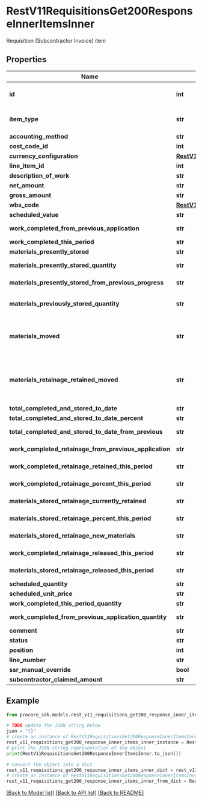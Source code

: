 # RestV11RequisitionsGet200ResponseInnerItemsInner

Requisition (Subcontractor Invoice) item

## Properties

Name | Type | Description | Notes
------------ | ------------- | ------------- | -------------
**id** | **int** | ID of the Contract Item or Contract Detail Item or Change Order Item or Whole Change Order Item | [optional] 
**item_type** | **str** | Item Type - (contract_item, contract_detail_item, change_order_item, whole_change_order_item) | [optional] 
**accounting_method** | **str** | Accounting method | [optional] 
**cost_code_id** | **int** | Cost Code ID | [optional] 
**currency_configuration** | [**RestV11RequisitionsGet200ResponseInnerCurrencyConfiguration**](RestV11RequisitionsGet200ResponseInnerCurrencyConfiguration.md) |  | [optional] 
**line_item_id** | **int** | Line Item ID | [optional] 
**description_of_work** | **str** |  | [optional] 
**net_amount** | **str** | Net amount of line item | [optional] 
**gross_amount** | **str** | Gross amount of line item | [optional] 
**wbs_code** | [**RestV11RequisitionsGet200ResponseInnerItemsInnerWbsCode**](RestV11RequisitionsGet200ResponseInnerItemsInnerWbsCode.md) |  | [optional] 
**scheduled_value** | **str** | Scheduled value amount | [optional] 
**work_completed_from_previous_application** | **str** | Work completed from previous application amount | [optional] 
**work_completed_this_period** | **str** | Work completed this period amount | [optional] 
**materials_presently_stored** | **str** | Amount of materials presently stored | [optional] 
**materials_presently_stored_quantity** | **str** | Quantity of the Materials presently stored, only for unit based line items | [optional] 
**materials_presently_stored_from_previous_progress** | **str** | Materials presently stored from previous progress | [optional] 
**materials_previously_stored_quantity** | **str** | Quantity of the Materials stored from the previous invoice, only for unit based line items | [optional] 
**materials_moved** | **str** | Materials automatically moved from previous line item into previous work completed. This will be non-zero only if move_materials_to_previous_work_completed is true on the payment application. | [optional] 
**materials_retainage_retained_moved** | **str** | Retainage on materials automatically moved from previous line item into work completed retainage amount accrued previously. This will be non-zero only if move_materials_to_previous_work_completed is true on the payment application. | [optional] 
**total_completed_and_stored_to_date** | **str** | Total completed and stored to date amount | [optional] 
**total_completed_and_stored_to_date_percent** | **str** | Total completed and stored to date percent | [optional] 
**total_completed_and_stored_to_date_from_previous** | **str** | Total completed and stored to date from previous | [optional] 
**work_completed_retainage_from_previous_application** | **str** | Work completed retainage amount from previous application | [optional] 
**work_completed_retainage_retained_this_period** | **str** | Work completed retainage amount retained this period | [optional] 
**work_completed_retainage_percent_this_period** | **str** | Work completed retainage percent this period | [optional] 
**materials_stored_retainage_currently_retained** | **str** | Materials stored retainage amount currently retained | [optional] 
**materials_stored_retainage_percent_this_period** | **str** | Materials stored retainage percent this period, present | [optional] 
**materials_stored_retainage_new_materials** | **str** | Materials stored retainage from new materials, present | [optional] 
**work_completed_retainage_released_this_period** | **str** | Work completed retainage amount released this period | [optional] 
**materials_stored_retainage_released_this_period** | **str** | Materials stored retainage amount released this period | [optional] 
**scheduled_quantity** | **str** | Scheduled quantity | [optional] 
**scheduled_unit_price** | **str** | Scheduled unit price | [optional] 
**work_completed_this_period_quantity** | **str** | Work completed this period quantity | [optional] 
**work_completed_from_previous_application_quantity** | **str** | Work completed from previous application quantity | [optional] 
**comment** | **str** | Comment | [optional] 
**status** | **str** | Status | [optional] 
**position** | **int** | Position of this item | [optional] 
**line_number** | **str** | Line Number for the item | [optional] 
**ssr_manual_override** | **bool** | SSR Manual Override | [optional] 
**subcontractor_claimed_amount** | **str** | Amount claimed by the subcontractor | [optional] 

## Example

```python
from procore_sdk.models.rest_v11_requisitions_get200_response_inner_items_inner import RestV11RequisitionsGet200ResponseInnerItemsInner

# TODO update the JSON string below
json = "{}"
# create an instance of RestV11RequisitionsGet200ResponseInnerItemsInner from a JSON string
rest_v11_requisitions_get200_response_inner_items_inner_instance = RestV11RequisitionsGet200ResponseInnerItemsInner.from_json(json)
# print the JSON string representation of the object
print(RestV11RequisitionsGet200ResponseInnerItemsInner.to_json())

# convert the object into a dict
rest_v11_requisitions_get200_response_inner_items_inner_dict = rest_v11_requisitions_get200_response_inner_items_inner_instance.to_dict()
# create an instance of RestV11RequisitionsGet200ResponseInnerItemsInner from a dict
rest_v11_requisitions_get200_response_inner_items_inner_from_dict = RestV11RequisitionsGet200ResponseInnerItemsInner.from_dict(rest_v11_requisitions_get200_response_inner_items_inner_dict)
```
[[Back to Model list]](../README.md#documentation-for-models) [[Back to API list]](../README.md#documentation-for-api-endpoints) [[Back to README]](../README.md)


